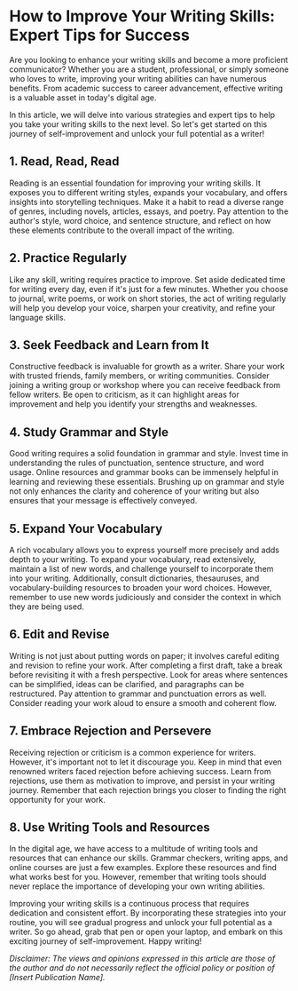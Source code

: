 # How to Improve Your Writing Skills: Expert Tips for Success

Are you looking to enhance your writing skills and become a more proficient communicator? Whether you are a student, professional, or simply someone who loves to write, improving your writing abilities can have numerous benefits. From academic success to career advancement, effective writing is a valuable asset in today's digital age.

In this article, we will delve into various strategies and expert tips to help you take your writing skills to the next level. So let's get started on this journey of self-improvement and unlock your full potential as a writer!

## 1. Read, Read, Read

Reading is an essential foundation for improving your writing skills. It exposes you to different writing styles, expands your vocabulary, and offers insights into storytelling techniques. Make it a habit to read a diverse range of genres, including novels, articles, essays, and poetry. Pay attention to the author's style, word choice, and sentence structure, and reflect on how these elements contribute to the overall impact of the writing.

## 2. Practice Regularly

Like any skill, writing requires practice to improve. Set aside dedicated time for writing every day, even if it's just for a few minutes. Whether you choose to journal, write poems, or work on short stories, the act of writing regularly will help you develop your voice, sharpen your creativity, and refine your language skills.

## 3. Seek Feedback and Learn from It

Constructive feedback is invaluable for growth as a writer. Share your work with trusted friends, family members, or writing communities. Consider joining a writing group or workshop where you can receive feedback from fellow writers. Be open to criticism, as it can highlight areas for improvement and help you identify your strengths and weaknesses.

## 4. Study Grammar and Style

Good writing requires a solid foundation in grammar and style. Invest time in understanding the rules of punctuation, sentence structure, and word usage. Online resources and grammar books can be immensely helpful in learning and reviewing these essentials. Brushing up on grammar and style not only enhances the clarity and coherence of your writing but also ensures that your message is effectively conveyed.

## 5. Expand Your Vocabulary

A rich vocabulary allows you to express yourself more precisely and adds depth to your writing. To expand your vocabulary, read extensively, maintain a list of new words, and challenge yourself to incorporate them into your writing. Additionally, consult dictionaries, thesauruses, and vocabulary-building resources to broaden your word choices. However, remember to use new words judiciously and consider the context in which they are being used.

## 6. Edit and Revise

Writing is not just about putting words on paper; it involves careful editing and revision to refine your work. After completing a first draft, take a break before revisiting it with a fresh perspective. Look for areas where sentences can be simplified, ideas can be clarified, and paragraphs can be restructured. Pay attention to grammar and punctuation errors as well. Consider reading your work aloud to ensure a smooth and coherent flow.

## 7. Embrace Rejection and Persevere

Receiving rejection or criticism is a common experience for writers. However, it's important not to let it discourage you. Keep in mind that even renowned writers faced rejection before achieving success. Learn from rejections, use them as motivation to improve, and persist in your writing journey. Remember that each rejection brings you closer to finding the right opportunity for your work.

## 8. Use Writing Tools and Resources

In the digital age, we have access to a multitude of writing tools and resources that can enhance our skills. Grammar checkers, writing apps, and online courses are just a few examples. Explore these resources and find what works best for you. However, remember that writing tools should never replace the importance of developing your own writing abilities.

Improving your writing skills is a continuous process that requires dedication and consistent effort. By incorporating these strategies into your routine, you will see gradual progress and unlock your full potential as a writer. So go ahead, grab that pen or open your laptop, and embark on this exciting journey of self-improvement. Happy writing!

*Disclaimer: The views and opinions expressed in this article are those of the author and do not necessarily reflect the official policy or position of [Insert Publication Name].*